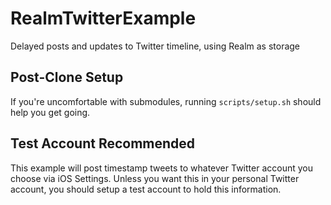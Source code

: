 # RealmTwitterExample
Delayed posts and updates to Twitter timeline, using Realm as storage

## Post-Clone Setup
If you're uncomfortable with submodules, running `scripts/setup.sh` should help you get going.

## Test Account Recommended
This example will post timestamp tweets to whatever Twitter account you choose via iOS Settings. Unless you want this in your personal Twitter account, you should setup a test account to hold this information.
